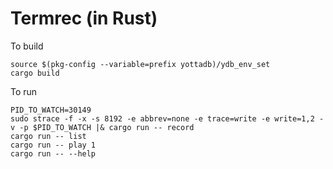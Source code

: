 # Termrec (in Rust)

To build

```
source $(pkg-config --variable=prefix yottadb)/ydb_env_set
cargo build
```

To run

```
PID_TO_WATCH=30149
sudo strace -f -x -s 8192 -e abbrev=none -e trace=write -e write=1,2 -v -p $PID_TO_WATCH |& cargo run -- record
cargo run -- list
cargo run -- play 1
cargo run -- --help
```
